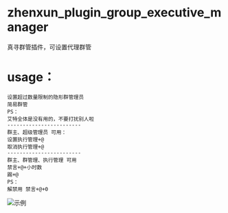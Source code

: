 # zhenxun_plugin_group_executive_manager
真寻群管插件，可设置代理群管
# usage：
    设置超过数量限制的隐形群管理员
    简易群管
    PS：
    艾特全体是没有用的，不要打扰别人啦
    ------------------------
    群主、超级管理员 可用：
    设置执行管理+@
    取消执行管理+@
    ------------------------
    群主、群管理、执行管理 可用
    禁言+@+小时数
    踢+@
    PS：
    解禁用 禁言+@+0

![示例](https://user-images.githubusercontent.com/55885527/185747251-1b987722-263d-420d-8816-fa8c7980d674.png)
